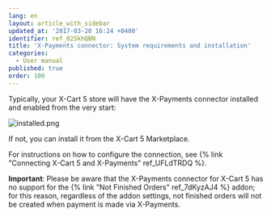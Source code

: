 ```yaml
---
lang: en
layout: article_with_sidebar
updated_at: '2017-03-20 16:24 +0400'
identifier: ref_025khQBN
title: 'X-Payments connector: System requirements and installation'
categories:
  - User manual
published: true
order: 100
---
```



Typically, your X-Cart 5 store will have the X-Payments connector installed and enabled from the very start:

![installed.png]({{site.baseurl}}/attachments/ref_025khQBN/installed.png)

If not, you can install it from the X-Cart 5 Marketplace.

For instructions on how to configure the connection, see {% link "Connecting X-Cart 5 and X-Payments" ref_UFLdTRDQ %}.

**Important**: Please be aware that the X-Payments connector for X-Cart 5 has no support for the {% link "Not Finished Orders" ref_7dKyzAJ4 %} addon; for this reason, regardless of the addon settings, not finished orders will not be created when payment is made via X-Payments.
